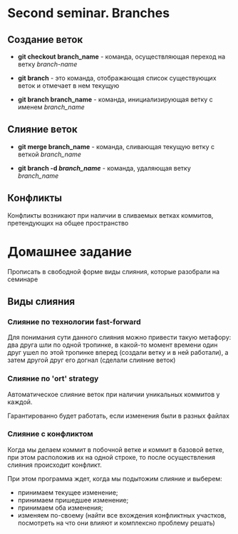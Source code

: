 # Second seminar. Branches

## Создание веток

* __git checkout branch_name__ - команда, осуществляющая переход на ветку *branch-name*

* __git branch__ -  это команда, отображающая список существующих веток и отмечает в нем текущую

* __git branch branch_name__ - команда, инициализирующая ветку с именем *branch_name*

## Слияние веток

* __git merge branch_name__ - команда, сливающая текущую ветку с веткой *branch_name*

* __git branch -d *branch_name*__ - команда, удаляющая ветку *branch_name*

## Конфликты

Конфликты возникают при наличии в сливаемых ветках коммитов, претендующих на общее пространство

# Домашнее задание

Прописать в свободной форме виды слияния, которые разобрали на семинаре

## Виды слияния

### Слияние по технологии **fast-forward**

Для понимания сути данного слияния можно привести такую метафору: два друга шли по одной тропинке, в какой-то момент времени один друг ушел по этой тропинке вперед (создали ветку и в ней работали), а затем другой друг его догнал (сделали слияние веток)

### Слияние по **'ort' strategy**
Автоматическое слияние веток при наличии уникальных коммитов у каждой. 

Гарантированно будет работать, если изменения были в разных файлах

### Слияние с конфликтом

Когда мы делаем коммит в побочной ветке и коммит в базовой ветке, при этом расположив их на одной строке, то после осуществления слияния происходит конфликт.

При этом программа ждет, когда мы подытожим слияние и выберем:
* принимаем текущее изменение;
* принимаем пришедшее изменение;
* принимаем оба изменения;
* изменяем по-своему (найти все вхождения конфликтных участков, посмотреть на что они влияют и комплексно проблему решать)

